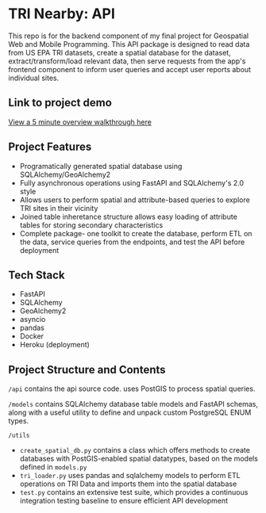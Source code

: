 <h1>TRI Nearby:  API</h1>
This repo is for the backend component of my final project for Geospatial Web and Mobile Programming.  This API package is designed to read data from US EPA TRI datasets, create a spatial database for the dataset, extract/transform/load relevant data, then serve requests from the app's frontend component to inform user queries and accept user reports about individual sites.

<h2>Link to project demo</h2>

[View a 5 minute overview walkthrough here](https://youtu.be/jYbpUzD-KjI)

<h2>Project Features</h2>

* Programatically generated spatial database using SQLAlchemy/GeoAlchemy2
* Fully asynchronous operations using FastAPI and SQLAlchemy's 2.0 style
* Allows users to perform spatial and attribute-based queries to explore TRI sites in their vicinity
* Joined table inheretance structure allows easy loading of attribute tables for storing secondary characteristics
* Complete package- one toolkit to create the database, perform ETL on the data, service queries from the endpoints, and test the API before deployment

<h2>Tech Stack</h2>

* FastAPI
* SQLAlchemy
* GeoAlchemy2
* asyncio
* pandas
* Docker
* Heroku (deployment)

<h2>Project Structure and Contents</h2>

`/api` contains the api source code.  uses PostGIS to process spatial queries.

`/models` contains SQLAlchemy database table models and FastAPI schemas, along with a useful utility to define and unpack custom PostgreSQL ENUM types.

`/utils`

  - `create_spatial_db.py` contains a class which offers methods to create databases with PostGIS-enabled spatial datatypes, based on the models defined in `models.py`
  - `tri_loader.py` uses pandas and sqlalchemy models to perform ETL operations on TRI Data and imports them into the spatial database
  - `test.py` contains an extensive test suite, which provides a continuous integration testing baseline to ensure efficient API development
